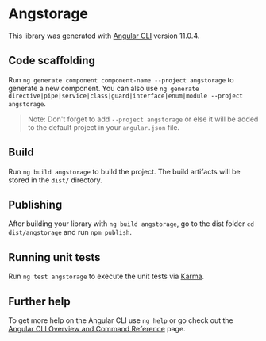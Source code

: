 # Angstorage

This library was generated with [Angular CLI](https://github.com/angular/angular-cli) version 11.0.4.

## Code scaffolding

Run `ng generate component component-name --project angstorage` to generate a new component. You can also use `ng generate directive|pipe|service|class|guard|interface|enum|module --project angstorage`.
> Note: Don't forget to add `--project angstorage` or else it will be added to the default project in your `angular.json` file. 

## Build

Run `ng build angstorage` to build the project. The build artifacts will be stored in the `dist/` directory.

## Publishing

After building your library with `ng build angstorage`, go to the dist folder `cd dist/angstorage` and run `npm publish`.

## Running unit tests

Run `ng test angstorage` to execute the unit tests via [Karma](https://karma-runner.github.io).

## Further help

To get more help on the Angular CLI use `ng help` or go check out the [Angular CLI Overview and Command Reference](https://angular.io/cli) page.
